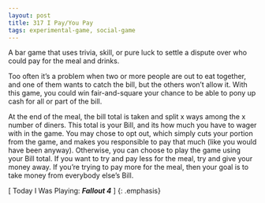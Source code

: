 ```yaml
---
layout: post
title: 317 I Pay/You Pay
tags: experimental-game, social-game
---
```

A bar game that uses trivia, skill, or pure luck to settle a dispute over who could pay for the meal and drinks.

Too often it’s a problem when two or more people are out to eat together, and one of them wants to catch the bill, but the others won’t allow it.  With this game, you could win fair-and-square your chance to be able to pony up cash for all or part of the bill.

At the end of the meal, the bill total is taken and split x ways among the x number of diners. This total is your Bill, and its how much you have to wager with in the game.  You may chose to opt out, which simply cuts your portion from the game, and makes you responsible to pay that much (like you would have been anyway). Otherwise, you can choose to play the game using your Bill total. If you want to try and pay less for the meal, try and give your money away.  If you’re trying to pay more for the meal, then your goal is to take money from everybody else’s Bill.

[ Today I Was Playing: ***Fallout 4*** ]
{: .emphasis}